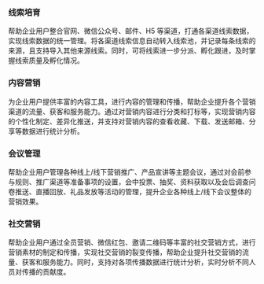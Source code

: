 ### 线索培育
帮助企业用户整合官网、微信公众号、邮件、H5 等渠道，打通各渠道线索数据，实现线索数据的统一管理。将各渠道线索信息自动转入线索池，并记录每条线索的来源，且支持导入其他来源线索。同时，可将线索进一步分派、孵化跟进，及时掌握线索质量及孵化情况。

### 内容营销
为企业用户提供丰富的内容工具，进行内容的管理和传播，帮助企业提升各个营销渠道的流量、获客和服务能力。通过对营销内容进行分类和打标等，实现营销内容的个性化制定、差异化推送，并支持对营销内容的查看收藏、下载、发送邮箱、分享等数据进行统计分析。

### 会议管理
帮助企业用户管理各种线上/线下营销推广、产品宣讲等主题会议，通过对会前参与规则、推广渠道等准备事项的设置，会中投票、抽奖、资料获取以及会后调查问卷推送、直播回放、礼品发放等活动的管理，提升企业各种线上/线下会议整体的营销效果。

### 社交营销
帮助企业用户通过全员营销、微信红包、邀请二维码等丰富的社交营销方式，进行营销素材的制定和传播，实现社交营销的裂变传播，帮助企业提升社交营销的流量、获客和服务能力。同时，支持对各项传播数据进行统计分析，实时分析不同人员对传播的贡献度。
